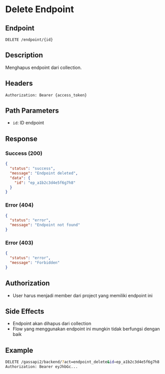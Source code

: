 # Delete Endpoint

## Endpoint
`DELETE /endpoint/{id}`

## Description
Menghapus endpoint dari collection.

## Headers
```
Authorization: Bearer {access_token}
```

## Path Parameters
- `id`: ID endpoint

## Response
### Success (200)
```json
{
  "status": "success",
  "message": "Endpoint deleted",
  "data": {
    "id": "ep_a1b2c3d4e5f6g7h8"
  }
}
```

### Error (404)
```json
{
  "status": "error",
  "message": "Endpoint not found"
}
```

### Error (403)
```json
{
  "status": "error",
  "message": "Forbidden"
}
```

## Authorization
- User harus menjadi member dari project yang memiliki endpoint ini

## Side Effects
- Endpoint akan dihapus dari collection
- Flow yang menggunakan endpoint ini mungkin tidak berfungsi dengan baik

## Example
```bash
DELETE /gassapi2/backend/?act=endpoint_delete&id=ep_a1b2c3d4e5f6g7h8
Authorization: Bearer eyJhbGc...
```
